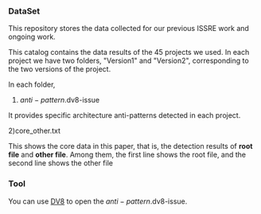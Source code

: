 ### DataSet

This repository stores the data collected for our previous ISSRE work and ongoing work.

This catalog contains the data results of the 45 projects we used. In each project we have two folders, "Version1" and "Version2", corresponding to the two versions of the project. 

In each folder,

1) $anti-pattern$.dv8-issue

It provides specific architecture anti-patterns detected in each project.

2)core_other.txt

This shows the core data in this paper, that is, the detection results of **root file** and **other file**. Among them, the first line shows the root file, and the second line shows the other file

### Tool

You can use [DV8](https://archdia.com/) to open the $anti-pattern$.dv8-issue.